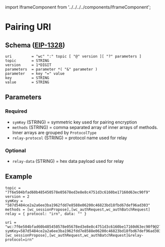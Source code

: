 import IframeComponent from '../../../../components/IframeComponent';


# Pairing URI

## Schema ([EIP-1328](https://github.com/ethereum/EIPs/blob/master/EIPS/eip-1328.md))

    uri         = "wc" ":" topic [ "@" version ][ "?" parameters ]
    topic       = STRING
    version     = 1*DIGIT
    parameters  = parameter *( "&" parameter )
    parameter   = key "=" value
    key         = STRING
    value       = STRING

## Parameters

### Required

- `symKey` (STRING) = symmetric key used for pairing encryption
- `methods` (STRING) = comma separated array of inner arrays of methods. Inner arrays are grouped by `ProtocolType`
- `relay-protocol` (STRING) = protocol name used for relay

### Optional

- `relay-data` (STRING) = hex data payload used for relay

## Example

    topic = "7f6e504bfad60b485450578e05678ed3e8e8c4751d3c6160be17160d63ec90f9"
    version = 2
    symKey = "587d5484ce2a2a6ee3ba1962fdd7e8588e06200c46823bd18fbd67def96ad303"
    methods = [wc_sessionPropose],[wc_authRequest,wc_authBatchRequest]
    relay = { protocol: "irn", data: "" }

```
uri = "wc:7f6e504bfad60b485450578e05678ed3e8e8c4751d3c6160be17160d63ec90f9@2?symKey=587d5484ce2a2a6ee3ba1962fdd7e8588e06200c46823bd18fbd67def96ad303&methods=[wc_sessionPropose],[wc_authRequest,wc_authBatchRequest]&relay-protocol=irn"
```

<IframeComponent />
